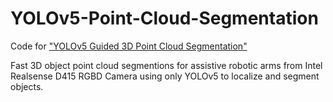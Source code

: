 # YOLOv5-Point-Cloud-Segmentation
Code for ["YOLOv5 Guided 3D Point Cloud Segmentation"](https://scholar.google.com/citations?view_op=view_citation&hl=en&user=W9g-njEAAAAJ&citation_for_view=W9g-njEAAAAJ:d1gkVwhDpl0C)

Fast 3D object point cloud segmentions for assistive robotic arms from Intel Realsense D415 RGBD Camera using only YOLOv5 to localize and segment objects.
